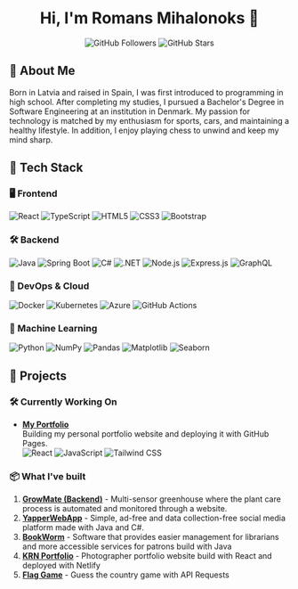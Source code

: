 <!-- Profile Heading -->
<h1 align="center">Hi, I'm Romans Mihalonoks 👋</h1>

<!-- Badges: GitHub Stats, Visitor Counter -->
<p align="center">
  <img src="https://img.shields.io/github/followers/rrromanm?label=Followers&style=social" alt="GitHub Followers" />
  <img src="https://img.shields.io/github/stars/rrromanm?label=Stars&style=social" alt="GitHub Stars" />
</p>

<!-- About Me Section -->
## 🚀 About Me
Born in Latvia and raised in Spain, I was first introduced to
programming in high school. After completing my studies, I
pursued a Bachelor's Degree in Software Engineering at an
institution in Denmark. My passion for technology is matched
by my enthusiasm for sports, cars, and maintaining a healthy
lifestyle. In addition, I enjoy playing chess to unwind and keep
my mind sharp.

<!-- Tech Stack -->
## 🧰 Tech Stack

### 🖥️ Frontend
![React](https://img.shields.io/badge/React-%2320232a.svg?style=for-the-badge&logo=react&logoColor=%2361DAFB)
![TypeScript](https://img.shields.io/badge/TypeScript-%23007ACC.svg?style=for-the-badge&logo=typescript&logoColor=white)
![HTML5](https://img.shields.io/badge/HTML5-%23E34F26.svg?style=for-the-badge&logo=html5&logoColor=white)
![CSS3](https://img.shields.io/badge/CSS3-%231572B6.svg?style=for-the-badge&logo=css3&logoColor=white)
![Bootstrap](https://img.shields.io/badge/Bootstrap-%23563D7C.svg?style=for-the-badge&logo=bootstrap&logoColor=white)

### 🛠️ Backend
![Java](https://img.shields.io/badge/Java-%23ED8B00.svg?style=for-the-badge&logo=java&logoColor=white)
![Spring Boot](https://img.shields.io/badge/SpringBoot-%236DB33F.svg?style=for-the-badge&logo=springboot&logoColor=white)
![C#](https://img.shields.io/badge/C%23-%23239120.svg?style=for-the-badge&logo=c-sharp&logoColor=white)
![.NET](https://img.shields.io/badge/.NET-%235C2D91.svg?style=for-the-badge&logo=dotnet&logoColor=white)
![Node.js](https://img.shields.io/badge/Node.js-%23339933.svg?style=for-the-badge&logo=nodedotjs&logoColor=white)
![Express.js](https://img.shields.io/badge/Express.js-%23000000.svg?style=for-the-badge&logo=express&logoColor=white)
![GraphQL](https://img.shields.io/badge/GraphQL-%23E10098.svg?style=for-the-badge&logo=graphql&logoColor=white)

### 🚀 DevOps & Cloud
![Docker](https://img.shields.io/badge/Docker-%230db7ed.svg?style=for-the-badge&logo=docker&logoColor=white)
![Kubernetes](https://img.shields.io/badge/Kubernetes-%23326ce5.svg?style=for-the-badge&logo=kubernetes&logoColor=white)
![Azure](https://img.shields.io/badge/Microsoft%20Azure-%230072C6.svg?style=for-the-badge&logo=microsoftazure&logoColor=white)
![GitHub Actions](https://img.shields.io/badge/GitHub%20Actions-%232671E5.svg?style=for-the-badge&logo=githubactions&logoColor=white)

### 🤖 Machine Learning
![Python](https://img.shields.io/badge/Python-%233776AB.svg?style=for-the-badge&logo=python&logoColor=white)
![NumPy](https://img.shields.io/badge/Numpy-%23013243.svg?style=for-the-badge&logo=numpy&logoColor=white)
![Pandas](https://img.shields.io/badge/Pandas-%23150458.svg?style=for-the-badge&logo=pandas&logoColor=white)
![Matplotlib](https://img.shields.io/badge/Matplotlib-%230074b6.svg?style=for-the-badge&logo=matplotlib&logoColor=white)
![Seaborn](https://img.shields.io/badge/Seaborn-%23172b4d.svg?style=for-the-badge&logo=seaborn&logoColor=white)

<!-- Projects Showcase -->
## 🚀 Projects
### 🛠 Currently Working On
- **[My Portfolio](https://github.com/rrromanm/portfolio-dev)**  
  Building my personal portfolio website and deploying it with GitHub Pages. <br>
  ![React](https://img.shields.io/badge/React-20232A.svg?style=flat&logo=react&logoColor=61DAFB)
  ![JavaScript](https://img.shields.io/badge/JavaScript-F7DF1E.svg?style=flat&logo=javascript&logoColor=black)
  ![Tailwind CSS](https://img.shields.io/badge/Tailwind_CSS-38B2AC.svg?style=flat&logo=tailwind-css&logoColor=white)
  
### 📦 What I've built
1. **[GrowMate (Backend)](https://github.com/SEP4-2025/backend-sep4)** - Multi-sensor greenhouse where the plant care
process is automated and monitored through a website.
2. **[YapperWebApp](https://github.com/rrromanm/YapperWebApp)** - Simple, ad-free and data collection-free social media platform made with Java and C#.
3. **[BookWorm](https://github.com/rrromanm/BookWorm)** - Software that provides easier management for librarians and more accessible services for patrons build with Java
4. **[KRN Portfolio](https://github.com/rrromanm/krn-portfolio)** - Photographer portfolio website build with React and deployed with Netlify
5. **[Flag Game](https://github.com/rrromanm/flag-game)** - Guess the country game with API Requests

